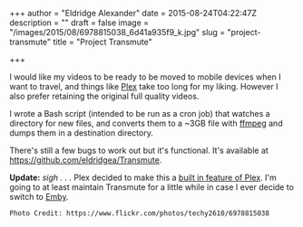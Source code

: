 +++
author = "Eldridge Alexander"
date = 2015-08-24T04:22:47Z
description = ""
draft = false
image = "/images/2015/08/6978815038_6d41a935f9_k.jpg"
slug = "project-transmute"
title = "Project Transmute"

+++

I would like my videos to be ready to be moved to mobile devices when I want to travel, and things like [Plex](https://plex.tv) take too long for my liking. However I also prefer retaining the original full quality videos. 

I wrote a Bash script (intended to be run as a cron job) that watches a directory for new files, and converts them to a ~3GB file with [ffmpeg](https://www.ffmpeg.org/) and dumps them in a destination directory.

There's still a few bugs to work out but it's functional. It's available at https://github.com/eldridgea/Transmute.

**Update:** *sigh . . .* Plex decided to make this a [built in feature of Plex](https://support.plex.tv/hc/en-us/articles/214079318-Media-Optimizer-Overview). I'm going to at least maintain Transmute for a little while in case I ever decide to switch to [Emby](https://emby.media/).

`Photo Credit: https://www.flickr.com/photos/techy2610/6978815038`
